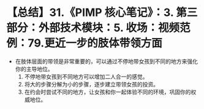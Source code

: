 # 【总结】31.《PIMP 核心笔记》：3. 第三部分：外部技术模块：5. 收场：视频范例：79.更近一步的肢体带领方面

-   在肢体层面的带领是非常重要的，可以通过不停地带女孩到不同的地方来强化你的主导地位。
    1.  不停地带女孩到不同地方可以增加二人合一的感觉。
    2.  将大的步骤分解为小的步骤，逐步建立带领女孩的投资。
    3.  在约会时尝试不同的地方，让女孩和你一起体验不同的环境，巩固你的权威地位。